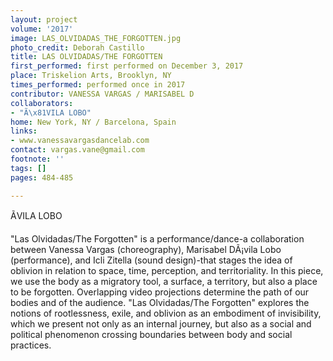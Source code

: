 ```yaml
---
layout: project
volume: '2017'
image: LAS_OLVIDADAS_THE_FORGOTTEN.jpg
photo_credit: Deborah Castillo
title: LAS OLVIDADAS/THE FORGOTTEN
first_performed: first performed on December 3, 2017
place: Triskelion Arts, Brooklyn, NY
times_performed: performed once in 2017
contributor: VANESSA VARGAS / MARISABEL D
collaborators:
- "Ã\x81VILA LOBO"
home: New York, NY / Barcelona, Spain
links:
- www.vanessavargasdancelab.com
contact: vargas.vane@gmail.com
footnote: ''
tags: []
pages: 484-485

---
```


ÃVILA LOBO

"Las Olvidadas/The Forgotten" is a performance/dance-a collaboration between Vanessa Vargas (choreography), Marisabel DÃ¡vila Lobo (performance), and Icli Zitella (sound design)-that stages the idea of oblivion in relation to space, time, perception, and territoriality. In this piece, we use the body as a migratory tool, a surface, a territory, but also a place to be forgotten. Overlapping video projections determine the path of our bodies and of the audience. "Las Olvidadas/The Forgotten" explores the notions of rootlessness, exile, and oblivion as an embodiment of invisibility, which we present not only as an internal journey, but also as a social and political phenomenon crossing boundaries between body and social practices.
